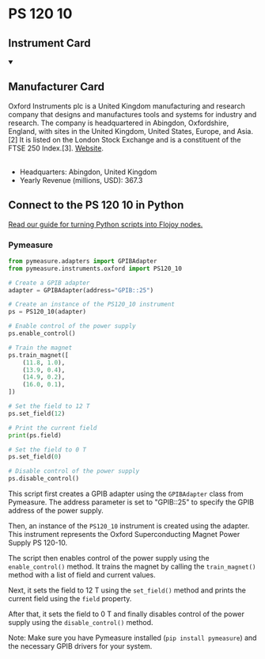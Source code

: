 
# PS 120  10

## Instrument Card



<details open>
<summary><h2>Manufacturer Card</h2></summary>
Oxford Instruments plc is a United Kingdom manufacturing and research company that designs and manufactures tools and systems for industry and research. The company is headquartered in Abingdon, Oxfordshire, England, with sites in the United Kingdom, United States, Europe, and Asia.[2] It is listed on the London Stock Exchange and is a constituent of the FTSE 250 Index.[3]. <a href=https://www.oxinst.com/>Website</a>.
<br><br>
<ul>
  <li>Headquarters: Abingdon, United Kingdom</li>
  <li>Yearly Revenue (millions, USD): 367.3</li>
</ul>
</details>

## Connect to the PS 120  10 in Python

[Read our guide for turning Python scripts into Flojoy nodes.](https://docs.flojoy.ai/custom-nodes/creating-custom-node/)


### Pymeasure


```python
from pymeasure.adapters import GPIBAdapter
from pymeasure.instruments.oxford import PS120_10

# Create a GPIB adapter
adapter = GPIBAdapter(address="GPIB::25")

# Create an instance of the PS120_10 instrument
ps = PS120_10(adapter)

# Enable control of the power supply
ps.enable_control()

# Train the magnet
ps.train_magnet([
    (11.8, 1.0),
    (13.9, 0.4),
    (14.9, 0.2),
    (16.0, 0.1),
])

# Set the field to 12 T
ps.set_field(12)

# Print the current field
print(ps.field)

# Set the field to 0 T
ps.set_field(0)

# Disable control of the power supply
ps.disable_control()
```

This script first creates a GPIB adapter using the `GPIBAdapter` class from Pymeasure. The address parameter is set to "GPIB::25" to specify the GPIB address of the power supply.

Then, an instance of the `PS120_10` instrument is created using the adapter. This instrument represents the Oxford Superconducting Magnet Power Supply PS 120-10.

The script then enables control of the power supply using the `enable_control()` method. It trains the magnet by calling the `train_magnet()` method with a list of field and current values.

Next, it sets the field to 12 T using the `set_field()` method and prints the current field using the `field` property.

After that, it sets the field to 0 T and finally disables control of the power supply using the `disable_control()` method.

Note: Make sure you have Pymeasure installed (`pip install pymeasure`) and the necessary GPIB drivers for your system.

